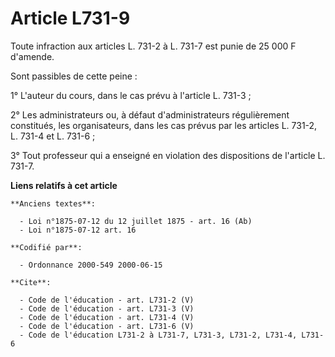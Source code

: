 # Article L731-9

Toute infraction aux articles L. 731-2 à L. 731-7 est punie de 25 000 F d'amende.

Sont passibles de cette peine :

1° L'auteur du cours, dans le cas prévu à l'article L. 731-3 ;

2° Les administrateurs ou, à défaut d'administrateurs régulièrement constitués, les organisateurs, dans les cas prévus par
les articles L. 731-2, L. 731-4 et L. 731-6 ;

3° Tout professeur qui a enseigné en violation des dispositions de l'article L. 731-7.

**Liens relatifs à cet article**

	**Anciens textes**:

	  - Loi n°1875-07-12 du 12 juillet 1875 - art. 16 (Ab)
	  - Loi n°1875-07-12 art. 16

	**Codifié par**:

	  - Ordonnance 2000-549 2000-06-15

	**Cite**:

	  - Code de l'éducation - art. L731-2 (V)
	  - Code de l'éducation - art. L731-3 (V)
	  - Code de l'éducation - art. L731-4 (V)
	  - Code de l'éducation - art. L731-6 (V)
	  - Code de l'éducation L731-2 à L731-7, L731-3, L731-2, L731-4, L731-6
